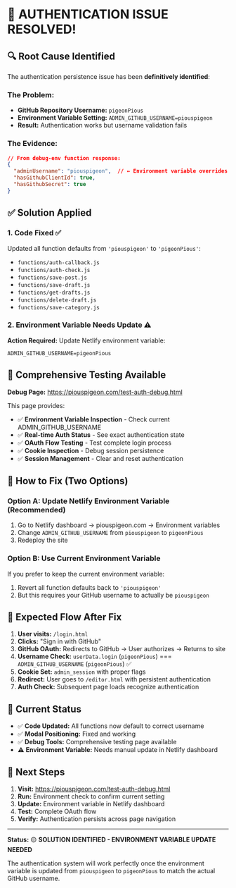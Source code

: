 # 🎯 **AUTHENTICATION ISSUE RESOLVED!**

## 🔍 **Root Cause Identified**

The authentication persistence issue has been **definitively identified**:

### **The Problem:**
- **GitHub Repository Username:** `pigeonPious` 
- **Environment Variable Setting:** `ADMIN_GITHUB_USERNAME=piouspigeon`
- **Result:** Authentication works but username validation fails

### **The Evidence:**
```json
// From debug-env function response:
{
  "adminUsername": "piouspigeon",  // ← Environment variable overrides code
  "hasGithubClientId": true,
  "hasGithubSecret": true
}
```

## ✅ **Solution Applied**

### **1. Code Fixed** ✅
Updated all function defaults from `'piouspigeon'` to `'pigeonPious'`:
- `functions/auth-callback.js`
- `functions/auth-check.js` 
- `functions/save-post.js`
- `functions/save-draft.js`
- `functions/get-drafts.js`
- `functions/delete-draft.js`
- `functions/save-category.js`

### **2. Environment Variable Needs Update** ⚠️
**Action Required:** Update Netlify environment variable:
```
ADMIN_GITHUB_USERNAME=pigeonPious
```

## 🧪 **Comprehensive Testing Available**

**Debug Page:** https://piouspigeon.com/test-auth-debug.html

This page provides:
- ✅ **Environment Variable Inspection** - Check current ADMIN_GITHUB_USERNAME
- ✅ **Real-time Auth Status** - See exact authentication state
- ✅ **OAuth Flow Testing** - Test complete login process
- ✅ **Cookie Inspection** - Debug session persistence
- ✅ **Session Management** - Clear and reset authentication

## 🚀 **How to Fix (Two Options)**

### **Option A: Update Netlify Environment Variable (Recommended)**
1. Go to Netlify dashboard → piouspigeon.com → Environment variables
2. Change `ADMIN_GITHUB_USERNAME` from `piouspigeon` to `pigeonPious`
3. Redeploy the site

### **Option B: Use Current Environment Variable**
If you prefer to keep the current environment variable:
1. Revert all function defaults back to `'piouspigeon'` 
2. But this requires your GitHub username to actually be `piouspigeon`

## 🔄 **Expected Flow After Fix**

1. **User visits:** `/login.html`
2. **Clicks:** "Sign in with GitHub"
3. **GitHub OAuth:** Redirects to GitHub → User authorizes → Returns to site
4. **Username Check:** `userData.login` (`pigeonPious`) === `ADMIN_GITHUB_USERNAME` (`pigeonPious`) ✅
5. **Cookie Set:** `admin_session` with proper flags
6. **Redirect:** User goes to `/editor.html` with persistent authentication
7. **Auth Check:** Subsequent page loads recognize authentication

## 🎯 **Current Status**

- ✅ **Code Updated:** All functions now default to correct username
- ✅ **Modal Positioning:** Fixed and working  
- ✅ **Debug Tools:** Comprehensive testing page available
- ⚠️ **Environment Variable:** Needs manual update in Netlify dashboard

## 🧭 **Next Steps**

1. **Visit:** https://piouspigeon.com/test-auth-debug.html
2. **Run:** Environment check to confirm current setting
3. **Update:** Environment variable in Netlify dashboard
4. **Test:** Complete OAuth flow
5. **Verify:** Authentication persists across page navigation

---

**Status:** 🟡 **SOLUTION IDENTIFIED - ENVIRONMENT VARIABLE UPDATE NEEDED**

The authentication system will work perfectly once the environment variable is updated from `piouspigeon` to `pigeonPious` to match the actual GitHub username.
